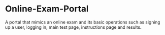 # Online-Exam-Portal
A portal that mimics an online exam and its basic operations such as signing up a user, logging in, main test page, instructions page and results.
